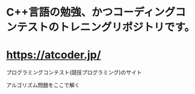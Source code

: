 # C++言語の勉強、かつコーディングコンテストのトレニングリポジトリです。

# https://atcoder.jp/ 
プログラミングコンテスト(競技プログラミング)のサイト

アルゴリズム問題をここで解く